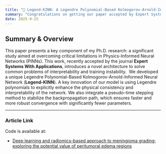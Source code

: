 ```yaml
---
title: "🎉 Legend-KINN: A Legendre Polynomial-Based Kolmogorov-Arnold-Informed Neural Network for Efficient PDE Solving"
summary: "Congratulations on getting our paper accepted by Expert Systems With Applications (ESWA)!"
date: 2025-9-25
---
```

## Summary & Overview


This paper presents a key component of my Ph.D. research: a significant study aimed at overcoming critical limitations in Physics-Informed Neural Networks (PINNs). This work, recently accepted by the journal **Expert Systems With Applications**, introduces a novel architecture to solve common problems of interpretability and training instability.
﻿
We developed a unique Legendre Polynomial-Based Kolmogorov-Arnold-Informed Neural Network (**Legend-KINN**). A key innovation of our model is using Legendre polynomials to explicitly enhance the physical consistency and interpretability of the network. We also integrate a pseudo-time stepping method to stabilize the backpropagation path, which ensures faster and more robust convergence with significantly fewer parameters.

---

### Article Link

Code is available at:
* [Deep learning and radiomics-based approach to meningioma grading: exploring the potential value of peritumoral edema regions](https://github.com/zhang-zhuo001/Legend-KINN)



